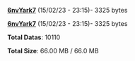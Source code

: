[**6nvYark7**](/data/6nvYark7.txt) (15/02/23 - 23:15)- 3325 bytes

[**6nvYark7**](/data/6nvYark7.txt) (15/02/23 - 23:15)- 3325 bytes

**Total Datas**: 10110

**Total Size**: 66.00 MB / 66.0 MB